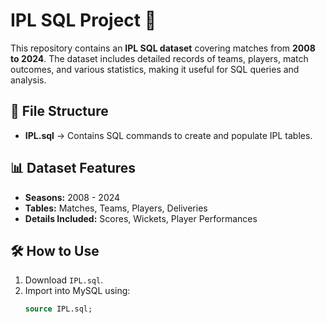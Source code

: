 
# IPL SQL Project 🏏

This repository contains an **IPL SQL dataset** covering matches from **2008 to 2024**. The dataset includes detailed records of teams, players, match outcomes, and various statistics, making it useful for SQL queries and analysis.

## 📂 File Structure
- **IPL.sql** → Contains SQL commands to create and populate IPL tables.

## 📊 Dataset Features
- **Seasons:** 2008 - 2024
- **Tables:** Matches, Teams, Players, Deliveries
- **Details Included:** Scores, Wickets, Player Performances

## 🛠️ How to Use
1. Download `IPL.sql`.
2. Import into MySQL using:
   ```sql
   source IPL.sql;
